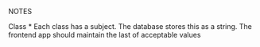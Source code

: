 NOTES

Class
    * Each class has a subject. The database stores this as a string. The frontend app should maintain the last of acceptable values 